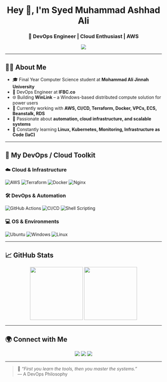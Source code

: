 <h1 align="center">Hey 👋, I'm Syed Muhammad Ashhad Ali</h1>
<h3 align="center">🚀 DevOps Engineer | Cloud Enthusiast | AWS </h3>

<p align="center">
  <img src="https://readme-typing-svg.demolab.com?font=Fira+Code&pause=1000&center=true&vCenter=true&width=500&lines=AWS+Cloud+Engineer+%7C+DevOps+Engineer;CI%2FCD+Pipeline+Specialist+%7C+GitHub+Actions;Final+Year+CS+Student+%40+MAJU;Lover+of+Automation%2C+Cloud%2C+and+Linux" />
</p>

---

## 🧑‍💻 About Me

- 🎓 Final Year Computer Science student at **Mohammad Ali Jinnah University**
- 💼 DevOps Engineer at **IFBC.co**
- 🌐 Building **WinLink** – a Windows-based distributed compute solution for power users
- 🧠 Currently working with **AWS, CI/CD, Terraform, Docker, VPCs, ECS, Beanstalk, RDS**
- 🔄 Passionate about **automation, cloud infrastructure, and scalable systems**
- 🌱 Constantly learning **Linux, Kubernetes, Monitoring, Infrastructure as Code (IaC)**

---

## 🚀 My DevOps / Cloud Toolkit

### ☁️ Cloud & Infrastructure
![AWS](https://img.shields.io/badge/AWS-%23FF9900.svg?logo=amazon-aws&logoColor=white)
![Terraform](https://img.shields.io/badge/Terraform-%235835CC.svg?logo=terraform&logoColor=white)
![Docker](https://img.shields.io/badge/Docker-%230db7ed.svg?logo=docker&logoColor=white)
![Nginx](https://img.shields.io/badge/Nginx-%23009639.svg?logo=nginx&logoColor=white)

### 🛠️ DevOps & Automation
![GitHub Actions](https://img.shields.io/badge/GitHub%20Actions-2088FF?logo=github-actions&logoColor=white)
![CI/CD](https://img.shields.io/badge/CI%2FCD-%23121011.svg?logo=git&logoColor=white)
![Shell Scripting](https://img.shields.io/badge/Bash-%23121011.svg?logo=gnu-bash&logoColor=white)

### 💻 OS & Environments
![Ubuntu](https://img.shields.io/badge/Ubuntu-E95420?logo=ubuntu&logoColor=white)
![Windows](https://img.shields.io/badge/Windows-0078D6?logo=windows&logoColor=white)
![Linux](https://img.shields.io/badge/Linux-FCC624?logo=linux&logoColor=black)

---

## 📈 GitHub Stats

<p align="center">
  <img src="https://github-readme-stats.vercel.app/api?username=ashhadhere&show_icons=true&theme=radical" height="170" />
  <img src="https://github-readme-stats.vercel.app/api/top-langs/?username=ashhadhere&layout=compact&theme=radical" height="170" />
</p>

---

## 🌍 Connect with Me

<p align="center">
  <a href="https://linkedin.com/in/ashhadali1" target="_blank"><img src="https://img.shields.io/badge/LinkedIn-%230077B5.svg?style=for-the-badge&logo=linkedin&logoColor=white" /></a>
  <a href="mailto:ashad.kauser@gmail.com"><img src="https://img.shields.io/badge/Gmail-D14836?style=for-the-badge&logo=gmail&logoColor=white" /></a>
  <a href="https://github.com/ashhadhere"><img src="https://img.shields.io/badge/GitHub-%23121011.svg?style=for-the-badge&logo=github&logoColor=white" /></a>
</p>

---

> 🧠 *“First you learn the tools, then you master the systems.”*  
> — A DevOps Philosophy
